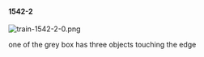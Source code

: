 #### 1542-2
![train-1542-2-0.png](https://github.com/lil-lab/nlvr/raw/master/nlvr/train/images/46/train-1542-2-0.png "train-1542-2-0.png")

one of the grey box has three objects touching the edge